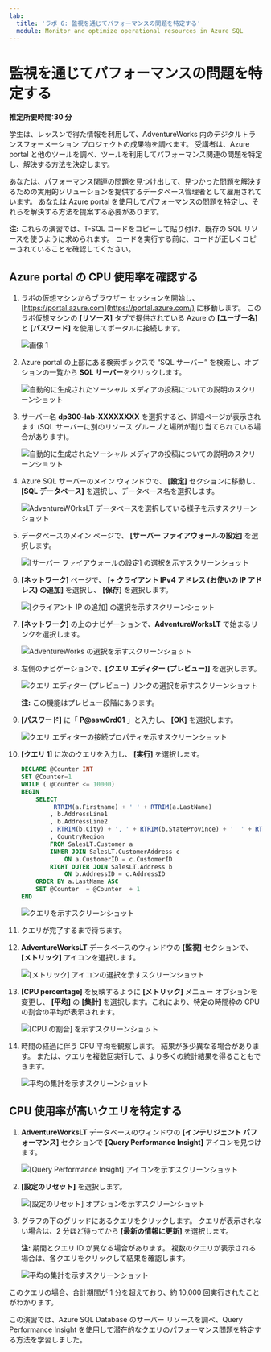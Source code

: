 ```yaml
---
lab:
  title: 'ラボ 6: 監視を通じてパフォーマンスの問題を特定する'
  module: Monitor and optimize operational resources in Azure SQL
---
```


# 監視を通じてパフォーマンスの問題を特定する

**推定所要時間:30 分**

学生は、レッスンで得た情報を利用して、AdventureWorks 内のデジタルトランスフォーメーション プロジェクトの成果物を調べます。 受講者は、Azure portal と他のツールを調べ、ツールを利用してパフォーマンス関連の問題を特定し、解決する方法を決定します。

あなたは、パフォーマンス関連の問題を見つけ出して、見つかった問題を解決するための実用的ソリューションを提供するデータベース管理者として雇用されています。 あなたは Azure portal を使用してパフォーマンスの問題を特定し、それらを解決する方法を提案する必要があります。

**注:**  これらの演習では、T-SQL コードをコピーして貼り付け、既存の SQL リソースを使うように求められます。 コードを実行する前に、コードが正しくコピーされていることを確認してください。

## Azure portal の CPU 使用率を確認する

1. ラボの仮想マシンからブラウザー セッションを開始し、[https://portal.azure.com](https://portal.azure.com/) に移動します。 このラボ仮想マシンの **[リソース]** タブで提供されている Azure の **[ユーザー名]** と **[パスワード]** を使用してポータルに接続します。

    ![画像 1](../images/dp-300-module-01-lab-01.png)

1. Azure portal の上部にある検索ボックスで “SQL サーバー” を検索し、オプションの一覧から **SQL サーバー**をクリックします。

    ![自動的に生成されたソーシャル メディアの投稿についての説明のスクリーンショット](../images/dp-300-module-04-lab-1.png)

1. サーバー名 **dp300-lab-XXXXXXXX** を選択すると、詳細ページが表示されます (SQL サーバーに別のリソース グループと場所が割り当てられている場合があります)。

    ![自動的に生成されたソーシャル メディアの投稿についての説明のスクリーンショット](../images/dp-300-module-04-lab-2.png)

1. Azure SQL サーバーのメイン ウィンドウで、 **[設定]** セクションに移動し、 **[SQL データベース]** を選択し、データベース名を選択します。

    ![AdventureWOrksLT データベースを選択している様子を示すスクリーンショット](../images/dp-300-module-05-lab-04.png)

1. データベースのメイン ページで、 **[サーバー ファイアウォールの設定]** を選択します。

    ![[サーバー ファイアウォールの設定] の選択を示すスクリーンショット](../images/dp-300-module-06-lab-01.png)

1. **[ネットワーク]** ページで、 **[+ クライアント IPv4 アドレス (お使いの IP アドレス) の追加]** を選択し、 **[保存]** を選択します。

    ![[クライアント IP の追加] の選択を示すスクリーンショット](../images/dp-300-module-06-lab-02.png)

1. **[ネットワーク]** の上のナビゲーションで、**AdventureWorksLT** で始まるリンクを選択します。

    ![AdventureWorks の選択を示すスクリーンショット](../images/dp-300-module-06-lab-03.png)

1. 左側のナビゲーションで、**[クエリ エディター (プレビュー)]** を選択します。

    ![クエリ エディター (プレビュー) リンクの選択を示すスクリーンショット](../images/dp-300-module-06-lab-04.png)

    **注:** この機能はプレビュー段階にあります。

1. **[パスワード]** に「 **P@ssw0rd01** 」と入力し、 **[OK]** を選択します。

    ![クエリ エディターの接続プロパティを示すスクリーンショット](../images/dp-300-module-06-lab-05.png)

1. **[クエリ 1]** に次のクエリを入力し、 **[実行]** を選択します。

    ```sql
    DECLARE @Counter INT 
    SET @Counter=1
    WHILE ( @Counter <= 10000)
    BEGIN
        SELECT 
             RTRIM(a.Firstname) + ' ' + RTRIM(a.LastName)
            , b.AddressLine1
            , b.AddressLine2
            , RTRIM(b.City) + ', ' + RTRIM(b.StateProvince) + '  ' + RTRIM(b.PostalCode)
            , CountryRegion
            FROM SalesLT.Customer a
            INNER JOIN SalesLT.CustomerAddress c 
                ON a.CustomerID = c.CustomerID
            RIGHT OUTER JOIN SalesLT.Address b
                ON b.AddressID = c.AddressID
        ORDER BY a.LastName ASC
        SET @Counter  = @Counter  + 1
    END
    ```

    ![クエリを示すスクリーンショット](../images/dp-300-module-06-lab-06.png)

1. クエリが完了するまで待ちます。

1. **AdventureWorksLT** データベースのウィンドウの **[監視]** セクションで、 **[メトリック]** アイコンを選択します。

    ![[メトリック] アイコンの選択を示すスクリーンショット](../images/dp-300-module-06-lab-07.png)

1. **[CPU  percentage]** を反映するように **[メトリック]** メニュー オプションを変更し、 **[平均]** の **[集計]** を選択します。これにより、特定の時間枠の CPU の割合の平均が表示されます。

    ![[CPU の割合] を示すスクリーンショット](../images/dp-300-module-06-lab-08.png)

1. 時間の経過に伴う CPU 平均を観察します。 結果が多少異なる場合があります。 または、クエリを複数回実行して、より多くの統計結果を得ることもできます。

    ![平均の集計を示すスクリーンショット](../images/dp-300-module-06-lab-09.png)

## CPU 使用率が高いクエリを特定する

1. **AdventureWorksLT** データベースのウィンドウの **[インテリジェント パフォーマンス]** セクションで **[Query Performance Insight]** アイコンを見つけます。

    ![[Query Performance Insight] アイコンを示すスクリーンショット](../images/dp-300-module-06-lab-10.png)

1. **[設定のリセット]** を選択します。

    ![[設定のリセット] オプションを示すスクリーンショット](../images/dp-300-module-06-lab-11.png)

1. グラフの下のグリッドにあるクエリをクリックします。 クエリが表示されない場合は、2 分ほど待ってから **[最新の情報に更新]** を選択します。

    **注:** 期間とクエリ ID が異なる場合があります。 複数のクエリが表示される場合は、各クエリをクリックして結果を確認します。

    ![平均の集計を示すスクリーンショット](../images/dp-300-module-06-lab-12.png)

このクエリの場合、合計期間が 1 分を超えており、約 10,000 回実行されたことがわかります。

この演習では、Azure SQL Database のサーバー リソースを調べ、Query Performance Insight を使用して潜在的なクエリのパフォーマンス問題を特定する方法を学習しました。
